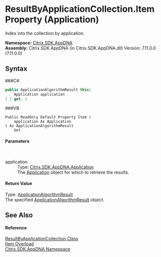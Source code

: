# ResultByApplicationCollection.Item Property (Application)
 

Index into the collection by application.

**Namespace:**&nbsp;<a href="N_Citrix_SDK_AppDNA">Citrix.SDK.AppDNA</a><br />**Assembly:**&nbsp;Citrix.SDK.AppDNA (in Citrix.SDK.AppDNA.dll) Version: 7.11.0.0 (7.11.0.0)

## Syntax

###C#
```csharp
public ApplicationAlgorithmResult this[
	Application application
] { get; }
```

###VB
```vbnet
Public ReadOnly Default Property Item ( 
	application As Application
) As ApplicationAlgorithmResult
	Get
```


#### Parameters
&nbsp;<dl><dt>application</dt><dd>Type: <a href="T_Citrix_SDK_AppDNA_Application">Citrix.SDK.AppDNA.Application</a><br />The <a href="T_Citrix_SDK_AppDNA_Application">Application</a> object for which to retrieve the results.</dd></dl>

#### Return Value
Type: <a href="T_Citrix_SDK_AppDNA_ApplicationAlgorithmResult">ApplicationAlgorithmResult</a><br />The specified <a href="T_Citrix_SDK_AppDNA_ApplicationAlgorithmResult">ApplicationAlgorithmResult</a> object.

## See Also


#### Reference
<a href="T_Citrix_SDK_AppDNA_ResultByApplicationCollection">ResultByApplicationCollection Class</a><br /><a href="Overload_Citrix_SDK_AppDNA_ResultByApplicationCollection_Item">Item Overload</a><br /><a href="N_Citrix_SDK_AppDNA">Citrix.SDK.AppDNA Namespace</a><br />